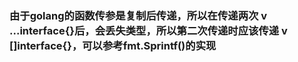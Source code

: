### 由于golang的函数传参是复制后传递，所以在传递两次 v ...interface{}后，会丢失类型，所以第二次传递时应该传递 v []interface{}，可以参考fmt.Sprintf()的实现



